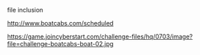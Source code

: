 file inclusion

http://www.boatcabs.com/scheduled

https://game.joincyberstart.com/challenge-files/hq/0703/image?file=challenge-boatcabs-boat-02.jpg
